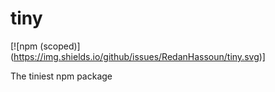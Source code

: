 # tiny
[![npm (scoped)]
(https://img.shields.io/github/issues/RedanHassoun/tiny.svg)]

The tiniest npm package
